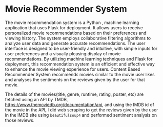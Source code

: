 # Movie Recommender System


The movie recommendation system is a Python , machine learning application that uses Flask for deployment. It allows users to receive personalized movie recommendations based on their preferences and viewing history. The system employs collaborative filtering algorithms to analyze user data and generate accurate recommendations. The user interface is designed to be user-friendly and intuitive, with simple inputs for user preferences and a visually pleasing display of movie recommendations. By utilizing machine learning techniques and Flask for deployment, this recommendation system is an efficient and effective way to enhance the movie viewing experience for users.
Content Based Recommender System recommends movies similar to the movie user likes and analyses the sentiments on the reviews given by the user for that movie.

The details of the movies(title, genre, runtime, rating, poster, etc) are fetched using an API by TMDB, https://www.themoviedb.org/documentation/api, and using the IMDB id of the movie in the API, I did web scraping to get the reviews given by the user in the IMDB site using `beautifulsoup4` and performed sentiment analysis on those reviews.
